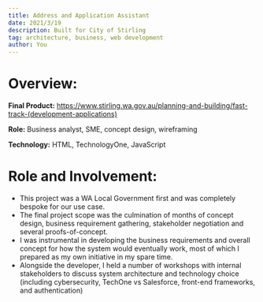 ```yaml
---
title: Address and Application Assistant
date: 2021/3/19
description: Built for City of Stirling
tag: architecture, business, web development 
author: You
---
```

# Overview:

**Final Product:** https://www.stirling.wa.gov.au/planning-and-building/fast-track-(development-applications)

**Role:** Business analyst, SME, concept design, wireframing

**Technology:** HTML, TechnologyOne, JavaScript 

# Role and Involvement: 

* This project was a WA Local Government first and was completely bespoke for our use case.
* The final project scope was the culmination of months of concept design, business requirement gathering, stakeholder negotiation and several proofs-of-concept.
* I was instrumental in developing the business requirements and overall concept for how the system would eventually work, most of which I prepared as my own initiative in my spare time.
* Alongside the developer, I held a number of workshops with internal stakeholders to discuss system architecture and technology choice (including cybersecurity, TechOne vs Salesforce, front-end frameworks, and authentication) 
